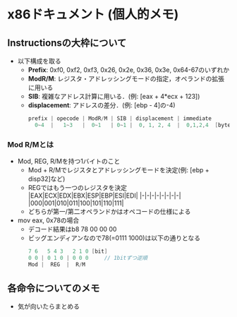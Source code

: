 # x86ドキュメント (個人的メモ)
## Instructionsの大枠について
* 以下構成を取る
  * **Prefix**:       0xf0, 0xf2, 0xf3, 0x26, 0x2e, 0x36, 0x3e, 0x64-67のいずれか
  * **ModR/M**:       レジスタ・アドレッシングモードの指定，オペランドの拡張に用いる
  * **SIB**:          複雑なアドレス計算に用いる．(例: [eax + 4*ecx + 123])
  * **displacement**: アドレスの差分．(例: [ebp - 4]の-4)
    ```c
    prefix | opecode | ModR/M | SIB | displacement | immediate
      0~4  |   1~3   |  0~1   | 0~1 |  0, 1, 2, 4  |  0,1,2,4  [byte]
    ```
### Mod R/Mとは
* Mod, REG, R/Mを持つ1バイトのこと
  * Mod + R/Mでレジスタとアドレッシングモードを決定(例: [ebp + disp32]など)
  * REGではもう一つのレジスタを決定
    |EAX|ECX|EDX|EBX|ESP|EBP|ESI|EDI|
    |-|-|-|-|-|-|-|-|
    |000|001|010|011|100|101|110|111|
  * どちらが第一/第二オペランドかはオペコードの仕様による
* mov eax, 0x78の場合
    * デコード結果はb8 78 00 00 00
    * ビッグエンディアンなので78(=0111 1000)は以下の通りとなる
        ```c
        7 6   5 4 3   2 1 0 [bit]
        0 0 | 0 1 0 | 0 0 0     // 1bitずつ逆順
        Mod |  REG  |  R/M
        ```

## 各命令についてのメモ
* 気が向いたらまとめる
